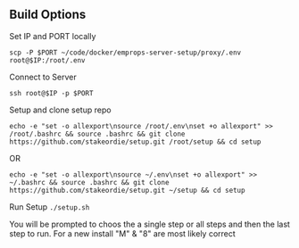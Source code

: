 ## Build Options

Set IP and PORT locally

`scp -P $PORT ~/code/docker/emprops-server-setup/proxy/.env root@$IP:/root/.env`

Connect to Server

`ssh root@$IP -p $PORT`

Setup and clone setup repo

`echo -e "set -o allexport\nsource /root/.env\nset +o allexport" >> /root/.bashrc && source .bashrc && git clone https://github.com/stakeordie/setup.git /root/setup && cd setup`

OR

`echo -e "set -o allexport\nsource ~/.env\nset +o allexport" >> ~/.bashrc && source .bashrc && git clone https://github.com/stakeordie/setup.git ~/setup && cd setup`

Run Setup
`./setup.sh`

You will be prompted to choos the a single step or all steps and then the last step to run. For a new install "M" & "8" are most likely correct
